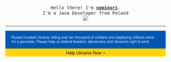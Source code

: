 <p align="center">
  <br>
  <samp>
    Hello there! I'm <b><a rel="nofollow noopener noreferrer" target="_blank" href="https://nominori.ru">nominori</a></b>.
    <br>I'm a Java Developer from Poland<br>

</samp>

  <img src="https://c.tenor.com/z2XXxH7oeUIAAAAi/mialll.gif" width="200"/>

</p>








----
[![Stand With Ukraine](https://raw.githubusercontent.com/vshymanskyy/StandWithUkraine/main/banner2-direct.svg)](https://vshymanskyy.github.io/StandWithUkraine)

